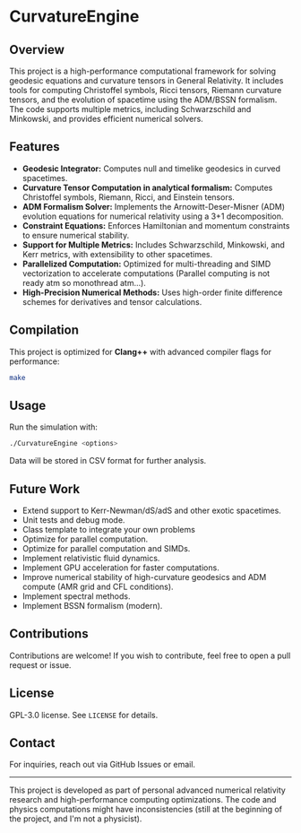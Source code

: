 # CurvatureEngine

## Overview
This project is a high-performance computational framework for solving geodesic equations and curvature tensors in General Relativity. It includes tools for computing Christoffel symbols, Ricci tensors, Riemann curvature tensors, and the evolution of spacetime using the ADM/BSSN formalism. The code supports multiple metrics, including Schwarzschild and Minkowski, and provides efficient numerical solvers.

## Features
- **Geodesic Integrator:** Computes null and timelike geodesics in curved spacetimes.
- **Curvature Tensor Computation in analytical formalism:** Computes Christoffel symbols, Riemann, Ricci, and Einstein tensors.
- **ADM Formalism Solver:** Implements the Arnowitt-Deser-Misner (ADM) evolution equations for numerical relativity using a 3+1 decomposition.
- **Constraint Equations:** Enforces Hamiltonian and momentum constraints to ensure numerical stability.
- **Support for Multiple Metrics:** Includes Schwarzschild, Minkowski, and Kerr metrics, with extensibility to other spacetimes.
- **Parallelized Computation:** Optimized for multi-threading and SIMD vectorization to accelerate computations (Parallel computing is not ready atm so monothread atm...).
- **High-Precision Numerical Methods:** Uses high-order finite difference schemes for derivatives and tensor calculations.

## Compilation
This project is optimized for **Clang++** with advanced compiler flags for performance:
```sh
make
```


## Usage
Run the simulation with:
```sh
./CurvatureEngine <options>
```
Data will be stored in CSV format for further analysis.

## Future Work
- Extend support to Kerr-Newman/dS/adS and other exotic spacetimes.
- Unit tests and debug mode.
- Class template to integrate your own problems
- Optimize for parallel computation.
- Optimize for parallel computation and SIMDs.
- Implement relativistic fluid dynamics.
- Implement GPU acceleration for faster computations.
- Improve numerical stability of high-curvature geodesics and ADM compute (AMR grid and CFL conditions).
- Implement spectral methods.
- Implement BSSN formalism (modern).

## Contributions
Contributions are welcome! If you wish to contribute, feel free to open a pull request or issue.

## License
GPL-3.0 license. See `LICENSE` for details.

## Contact
For inquiries, reach out via GitHub Issues or email.

---
This project is developed as part of personal advanced numerical relativity research and high-performance computing optimizations. The code and physics computations might have inconsistencies (still at the beginning of the project, and I'm not a physicist).

